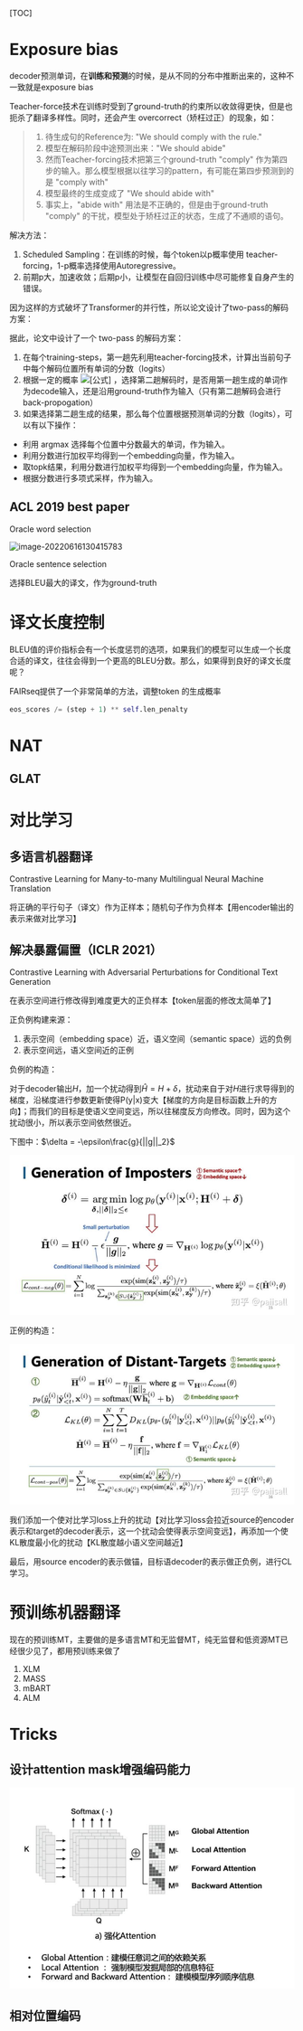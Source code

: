 [TOC]

# Exposure bias

decoder预测单词，在**训练和预测**的时候，是从不同的分布中推断出来的，这种不一致就是exposure bias

Teacher-force技术在训练时受到了ground-truth的约束所以收敛得更快，但是也扼杀了翻译多样性。同时，还会产生 overcorrect（矫枉过正）的现象，如：

> 1. 待生成句的Reference为: "We should comply with the rule."
> 2. 模型在解码阶段中途预测出来："We should abide"
> 3. 然而Teacher-forcing技术把第三个ground-truth "comply" 作为第四步的输入。那么模型根据以往学习的pattern，有可能在第四步预测到的是 "comply with"
> 4. 模型最终的生成变成了 "We should abide with"
> 5. 事实上，"abide with" 用法是不正确的，但是由于ground-truth "comply" 的干扰，模型处于矫枉过正的状态，生成了不通顺的语句。



解决方法：

1. Scheduled Sampling：在训练的时候，每个token以p概率使用 teacher-forcing，1-p概率选择使用Autoregressive。
2. 前期p大，加速收敛；后期p小，让模型在自回归训练中尽可能修复自身产生的错误。



因为这样的方式破坏了Transformer的并行性，所以论文设计了two-pass的解码方案：

据此，论文中设计了一个 two-pass 的解码方案：

1. 在每个training-steps，第一趟先利用teacher-forcing技术，计算出当前句子中每个解码位置所有单词的分数（logits）
2. 根据一定的概率 ![[公式]](https://www.zhihu.com/equation?tex=p) ，选择第二趟解码时，是否用第一趟生成的单词作为decode输入，还是沿用ground-truth作为输入（只有第二趟解码会进行back-propogation）
3. 如果选择第二趟生成的结果，那么每个位置根据预测单词的分数（logits），可以有以下操作：

- 利用 argmax 选择每个位置中分数最大的单词，作为输入。
- 利用分数进行加权平均得到一个embedding向量，作为输入。
- 取topk结果，利用分数进行加权平均得到一个embedding向量，作为输入。
- 根据分数进行多项式采样，作为输入。



## ACL 2019 best paper

Oracle word selection

![image-20220616130415783](C:/Users/zhu/Desktop/Others/office/my_note/神经网络模型/fengyang-work.png)

Oracle sentence selection

选择BLEU最大的译文，作为ground-truth



# 译文长度控制

BLEU值的评价指标会有一个长度惩罚的选项，如果我们的模型可以生成一个长度合适的译文，往往会得到一个更高的BLEU分数。那么，如果得到良好的译文长度呢？

FAIRseq提供了一个非常简单的方法，调整token <eos>的生成概率

```python
eos_scores /= (step + 1) ** self.len_penalty
```



# NAT

## GLAT





# 对比学习

## 多语言机器翻译

Contrastive Learning for Many-to-many Multilingual Neural Machine Translation

将正确的平行句子（译文）作为正样本；随机句子作为负样本【用encoder输出的表示来做对比学习】

## 解决暴露偏置（ICLR 2021）

Contrastive Learning with Adversarial Perturbations for Conditional Text Generation

在表示空间进行修改得到难度更大的正负样本【token层面的修改太简单了】

正负例构建来源：

1. 表示空间（embedding space）近，语义空间（semantic space）远的负例
2. 表示空间远，语义空间近的正例

负例的构造：

对于decoder输出$H$，加一个扰动得到$\hat H = H + \delta$，扰动来自于对$H$进行求导得到的梯度，沿梯度进行参数更新使得P(y|x)变大【梯度的方向是目标函数上升的方向】；而我们的目标是使语义空间变远，所以往梯度反方向修改。同时，因为这个扰动很小，所以表示空间依然很近。

下图中：$\delta = -\epsilon\frac{g}{||g||_2}$

![](cl2-1.jpg)

正例的构造：

![](cl2-2.jpg)

我们添加一个使对比学习loss上升的扰动【对比学习loss会拉近source的encoder表示和target的decoder表示，这一个扰动会使得表示空间变远】，再添加一个使KL散度最小化的扰动【KL散度越小语义空间越近】

最后，用source encoder的表示做锚，目标语decoder的表示做正负例，进行CL学习。



# 预训练机器翻译

现在的预训练MT，主要做的是多语言MT和无监督MT，纯无监督和低资源MT已经很少见了，都用预训练来做了

1. XLM
2. MASS
2. mBART
2. ALM



# Tricks

## 设计attention mask增强编码能力

<img src="mt-trick1.jpg" style="zoom:67%;" />

## 相对位置编码

